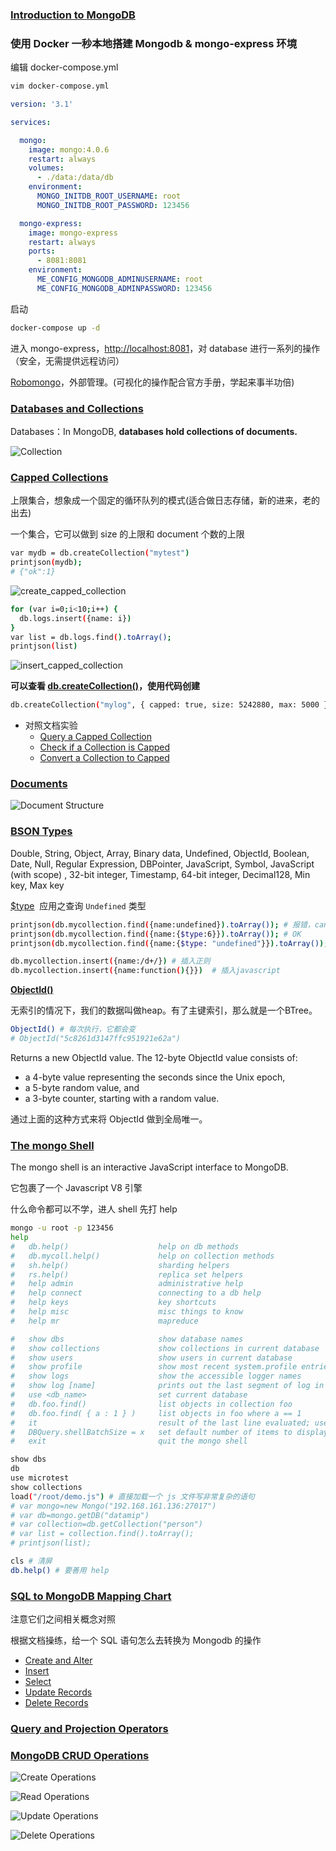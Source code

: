 
### [Introduction to MongoDB](https://docs.mongodb.com/manual/introduction/)

### 使用 Docker 一秒本地搭建 Mongodb  & mongo-express 环境

编辑 docker-compose.yml
```sh
vim docker-compose.yml
```
```yml
version: '3.1'

services:

  mongo:
    image: mongo:4.0.6
    restart: always
    volumes:
      - ./data:/data/db
    environment:
      MONGO_INITDB_ROOT_USERNAME: root
      MONGO_INITDB_ROOT_PASSWORD: 123456

  mongo-express:
    image: mongo-express
    restart: always
    ports:
      - 8081:8081
    environment:
      ME_CONFIG_MONGODB_ADMINUSERNAME: root
      ME_CONFIG_MONGODB_ADMINPASSWORD: 123456
```

启动
```sh
docker-compose up -d
```

进入 mongo-express，[http://localhost:8081](http://localhost:8081)，对 database 进行一系列的操作（安全，无需提供远程访问）

[Robomongo](https://github.com/Studio3T/robomongo)，外部管理。(可视化的操作配合官方手册，学起来事半功倍)


### [Databases and Collections](https://docs.mongodb.com/manual/core/databases-and-collections/)

Databases：In MongoDB, **databases hold collections of documents.**

![Collection](https://docs.mongodb.com/manual/_images/crud-annotated-collection.bakedsvg.svg)


### [Capped Collections](https://docs.mongodb.com/manual/core/capped-collections/) 
上限集合，想象成一个固定的循环队列的模式(适合做日志存储，新的进来，老的出去)

一个集合，它可以做到 size 的上限和 document 个数的上限

```sh
var mydb = db.createCollection("mytest")
printjson(mydb);
# {"ok":1}
```

![create_capped_collection](./images/create_capped_collection.png)

```sh
for (var i=0;i<10;i++) {
  db.logs.insert({name: i})
}
var list = db.logs.find().toArray();
printjson(list)
```

![insert_capped_collection](./images/insert_capped_collection.png)

**可以查看 [db.createCollection()](https://docs.mongodb.com/manual/reference/method/db.createCollection/#db.createCollection)，使用代码创建**

```sh
db.createCollection("mylog", { capped: true, size: 5242880, max: 5000 })
```

* 对照文档实验
  * [Query a Capped Collection](https://docs.mongodb.com/manual/core/capped-collections/#query-a-capped-collection)
  * [Check if a Collection is Capped](https://docs.mongodb.com/manual/core/capped-collections/#check-if-a-collection-is-capped)
  * [Convert a Collection to Capped](https://docs.mongodb.com/manual/core/capped-collections/#check-if-a-collection-is-capped)

### [Documents](https://docs.mongodb.com/manual/core/document/)

![Document Structure](https://docs.mongodb.com/manual/_images/crud-annotated-document.bakedsvg.svg)

### [BSON Types](https://docs.mongodb.com/manual/reference/bson-types/)

Double, String, Object, Array, Binary data, Undefined, ObjectId, Boolean, Date, Null, Regular Expression, DBPointer, JavaScript, Symbol, JavaScript (with scope)	, 32-bit integer, Timestamp, 64-bit integer, Decimal128, Min key, Max key

[$type](https://docs.mongodb.com/manual/reference/operator/query/type/#op._S_type)  应用之查询 `Undefined` 类型

```sh
printjson(db.mycollection.find({name:undefined}).toArray()); # 报错，cannot compare to undefined
printjson(db.mycollection.find({name:{$type:6}}).toArray()); # OK
printjson(db.mycollection.find({name:{$type: "undefined"}}).toArray()); # OK

db.mycollection.insert({name:/d+/}) # 插入正则
db.mycollection.insert({name:function(){}})  # 插入javascript
```

**[ObjectId()](https://docs.mongodb.com/manual/reference/method/ObjectId/index.html)**

无索引的情况下，我们的数据叫做heap。有了主键索引，那么就是一个BTree。

```sh
ObjectId() # 每次执行，它都会变
# ObjectId("5c8261d3147ffc951921e62a") 
```

Returns a new ObjectId value. The 12-byte ObjectId value consists of:
* a 4-byte value representing the seconds since the Unix epoch,
* a 5-byte random value, and
* a 3-byte counter, starting with a random value.

通过上面的这种方式来将 ObjectId 做到全局唯一。

### [The mongo Shell](https://docs.mongodb.com/manual/mongo/#the-mongo-shell)

The mongo shell is an interactive JavaScript interface to MongoDB. 

它包裹了一个 Javascript V8 引擎

什么命令都可以不学，进人 shell 先打 help 

```sh
mongo -u root -p 123456
help
#	db.help()                    help on db methods
#	db.mycoll.help()             help on collection methods
#	sh.help()                    sharding helpers
#	rs.help()                    replica set helpers
#	help admin                   administrative help
#	help connect                 connecting to a db help
#	help keys                    key shortcuts
#	help misc                    misc things to know
#	help mr                      mapreduce

#	show dbs                     show database names
#	show collections             show collections in current database
#	show users                   show users in current database
#	show profile                 show most recent system.profile entries with time >= 1ms
#	show logs                    show the accessible logger names
#	show log [name]              prints out the last segment of log in memory, 'global' is default
#	use <db_name>                set current database
#	db.foo.find()                list objects in collection foo
#	db.foo.find( { a : 1 } )     list objects in foo where a == 1
#	it                           result of the last line evaluated; use to further iterate
#	DBQuery.shellBatchSize = x   set default number of items to display on shell
#	exit                         quit the mongo shell

show dbs
db
use microtest
show collections
load("/root/demo.js") # 直接加载一个 js 文件写非常复杂的语句
# var mongo=new Mongo("192.168.161.136:27017")
# var db=mongo.getDB("datamip")
# var collection=db.getCollection("person")
# var list = collection.find().toArray();
# printjson(list);

cls # 清屏
db.help() # 要善用 help
```

### [SQL to MongoDB Mapping Chart](https://docs.mongodb.com/manual/reference/sql-comparison/)

注意它们之间相关概念对照

根据文档操练，给一个 SQL 语句怎么去转换为 Mongodb 的操作

* [Create and Alter](https://docs.mongodb.com/manual/reference/sql-comparison/#create-and-alter)
* [Insert](https://docs.mongodb.com/manual/reference/sql-comparison/#insert)
* [Select](https://docs.mongodb.com/manual/reference/sql-comparison/#select)
* [Update Records](https://docs.mongodb.com/manual/reference/sql-comparison/#update-records)
* [Delete Records](https://docs.mongodb.com/manual/reference/sql-comparison/#delete-records)

### [Query and Projection Operators](https://docs.mongodb.com/manual/reference/operator/query/)

### [MongoDB CRUD Operations](https://docs.mongodb.com/manual/crud/)

![Create Operations](https://docs.mongodb.com/manual/_images/crud-annotated-mongodb-insertOne.bakedsvg.svg)

![Read Operations](https://docs.mongodb.com/manual/_images/crud-annotated-mongodb-find.bakedsvg.svg)

![Update Operations](https://docs.mongodb.com/manual/_images/crud-annotated-mongodb-updateMany.bakedsvg.svg)

![Delete Operations](https://docs.mongodb.com/manual/_images/crud-annotated-mongodb-deleteMany.bakedsvg.svg)